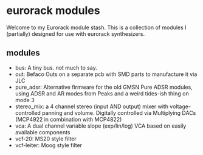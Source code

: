 # eurorack modules

Welcome to my Eurorack module stash. This is a collection of modules I (partially) designed for use with eurorack synthesizers.

## modules

* bus: A tiny bus. not much to say.
* out: Befaco Outs on a separate pcb with SMD parts to manufacture it via JLC
* pure_adsr: Alternative firmware for the old GMSN Pure ADSR modules, using ADSR and AR modes from Peaks and a weird tides-ish thing on mode 3
* stereo_mix: a 4 channel stereo (input AND output) mixer with voltage-controlled panning and volume. Digitally controlled via Multiplying DACs (MCP4922 in combination with MCP4822)
* vca: A dual channel variable slope (exp/lin/log) VCA based on easily available components
* vcf-20: MS20 style filter
* vcf-leiter: Moog style filter

